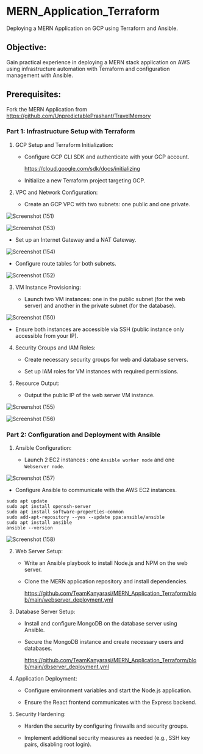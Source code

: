 # MERN_Application_Terraform
Deploying a MERN Application on GCP using Terraform and Ansible.
## Objective:
Gain practical experience in deploying a MERN stack application on AWS using infrastructure automation with Terraform and configuration management with Ansible.
## Prerequisites:
Fork the MERN Application from https://github.com/UnpredictablePrashant/TravelMemory
### Part 1: Infrastructure Setup with Terraform

1. GCP Setup and Terraform Initialization:

   - Configure GCP CLI SDK and authenticate with your GCP account.
   
      https://cloud.google.com/sdk/docs/initializing

   - Initialize a new Terraform project targeting GCP.

2. VPC and Network Configuration:

   - Create an GCP VPC with two subnets: one public and one private.

![Screenshot (151)](https://github.com/TeamKanyarasi/MERN_Application_Terraform/assets/139607786/f36de8f9-3089-4968-9348-23755c2321e9)

![Screenshot (153)](https://github.com/TeamKanyarasi/MERN_Application_Terraform/assets/139607786/6b493804-3be7-4ce3-b6ff-42b3ffd2ec38)

   - Set up an Internet Gateway and a NAT Gateway.

![Screenshot (154)](https://github.com/TeamKanyarasi/MERN_Application_Terraform/assets/139607786/5c802980-7c9b-422b-ab22-a70a67d7db74)

   - Configure route tables for both subnets.

![Screenshot (152)](https://github.com/TeamKanyarasi/MERN_Application_Terraform/assets/139607786/54a73e9f-c723-4e53-aefb-43c710911a54)

3. VM Instance Provisioning:

   - Launch two VM instances: one in the public subnet (for the web server) and another in the private subnet (for the database).

![Screenshot (150)](https://github.com/TeamKanyarasi/MERN_Application_Terraform/assets/139607786/448809c5-63b9-4c94-a593-2cac731a6248)

   - Ensure both instances are accessible via SSH (public instance only accessible from your IP).

4. Security Groups and IAM Roles:

   - Create necessary security groups for web and database servers.

   - Set up IAM roles for VM instances with required permissions.

5. Resource Output:

   - Output the public IP of the web server VM instance.
  
![Screenshot (155)](https://github.com/TeamKanyarasi/MERN_Application_Terraform/assets/139607786/8cb8bbad-da52-4d85-b3fe-3ced1c0d3ccf)

![Screenshot (156)](https://github.com/TeamKanyarasi/MERN_Application_Terraform/assets/139607786/3c145138-36f5-40fc-ad62-f54ab3d4753a)

### Part 2: Configuration and Deployment with Ansible

1. Ansible Configuration:

   - Launch 2 EC2 instances : one `Ansible worker node` and one `Webserver node`.

![Screenshot (157)](https://github.com/TeamKanyarasi/MERN_Application_Terraform/assets/139607786/4b240adf-55ca-476d-af3f-1c7c954922e5)

   - Configure Ansible to communicate with the AWS EC2 instances.
   ```
   sudo apt update
   sudo apt install openssh-server
   sudo apt install software-properties-common
   sudo add-apt-repository --yes --update ppa:ansible/ansible
   sudo apt install ansible
   ansible --version
   ```
![Screenshot (158)](https://github.com/TeamKanyarasi/MERN_Application_Terraform/assets/139607786/ef687778-b55a-49dd-abfc-533242b7570d)

2. Web Server Setup:

   - Write an Ansible playbook to install Node.js and NPM on the web server.

   - Clone the MERN application repository and install dependencies.

     https://github.com/TeamKanyarasi/MERN_Application_Terraform/blob/main/webserver_deployment.yml
     
3. Database Server Setup:

   - Install and configure MongoDB on the database server using Ansible.

   - Secure the MongoDB instance and create necessary users and databases.

     https://github.com/TeamKanyarasi/MERN_Application_Terraform/blob/main/dbserver_deployment.yml

4. Application Deployment:

   - Configure environment variables and start the Node.js application.

   - Ensure the React frontend communicates with the Express backend.

5. Security Hardening:

   - Harden the security by configuring firewalls and security groups.

   - Implement additional security measures as needed (e.g., SSH key pairs, disabling root login).
